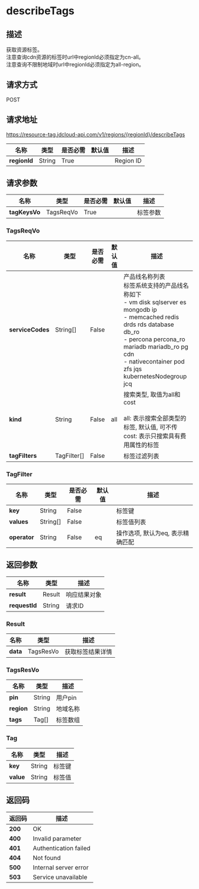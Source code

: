 # describeTags


## 描述
获取资源标签。<br/>
注意查询cdn资源的标签时url中regionId必须指定为cn-all。<br/>
注意查询不限制地域时url中regionId必须指定为all-region。


## 请求方式
POST

## 请求地址
https://resource-tag.jdcloud-api.com/v1/regions/{regionId}/describeTags

|名称|类型|是否必需|默认值|描述|
|---|---|---|---|---|
|**regionId**|String|True| |Region ID|

## 请求参数
|名称|类型|是否必需|默认值|描述|
|---|---|---|---|---|
|**tagKeysVo**|TagsReqVo|True| |标签参数|

### TagsReqVo
|名称|类型|是否必需|默认值|描述|
|---|---|---|---|---|
|**serviceCodes**|String[]|False| |产品线名称列表<br>标签系统支持的产品线名称如下<br>- vm               disk        sqlserver  es          mongodb               ip<br>- memcached        redis       drds       rds         database              db_ro<br>- percona          percona_ro  mariadb    mariadb_ro  pg                    cdn<br>- nativecontainer  pod         zfs        jqs         kubernetesNodegroup   jcq<br>|
|**kind**|String|False|all|搜索类型, 取值为all和cost <br/><br>all: 表示搜索全部类型的标签, 默认值, 可不传<br>cost: 表示只搜索具有费用属性的标签<br>|
|**tagFilters**|TagFilter[]|False| |标签过滤列表|
### TagFilter
|名称|类型|是否必需|默认值|描述|
|---|---|---|---|---|
|**key**|String|False| |标签键|
|**values**|String[]|False| |标签值列表|
|**operator**|String|False|eq|操作选项, 默认为eq, 表示精确匹配|

## 返回参数
|名称|类型|描述|
|---|---|---|
|**result**|Result|响应结果对象|
|**requestId**|String|请求ID|

### Result
|名称|类型|描述|
|---|---|---|
|**data**|TagsResVo|获取标签结果详情|
### TagsResVo
|名称|类型|描述|
|---|---|---|
|**pin**|String|用户pin|
|**region**|String|地域名称|
|**tags**|Tag[]|标签数组|
### Tag
|名称|类型|描述|
|---|---|---|
|**key**|String|标签键|
|**value**|String|标签值|

## 返回码
|返回码|描述|
|---|---|
|**200**|OK|
|**400**|Invalid parameter|
|**401**|Authentication failed|
|**404**|Not found|
|**500**|Internal server error|
|**503**|Service unavailable|
